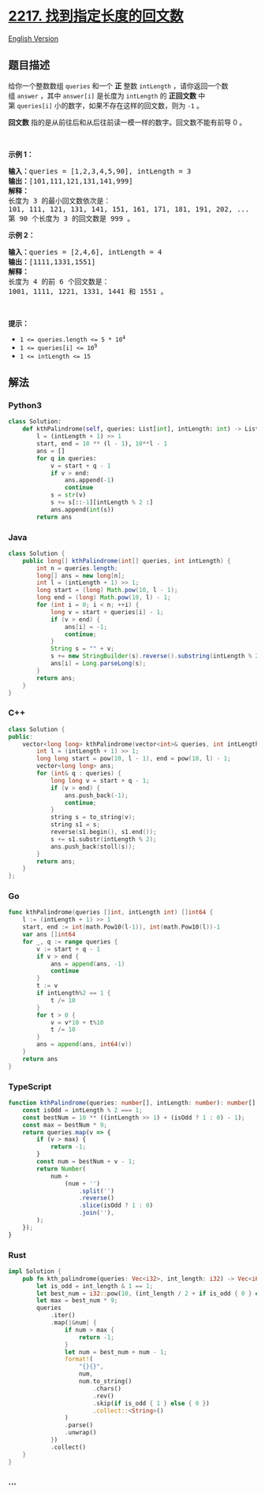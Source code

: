# [2217. 找到指定长度的回文数](https://leetcode.cn/problems/find-palindrome-with-fixed-length)

[English Version](/solution/2200-2299/2217.Find%20Palindrome%20With%20Fixed%20Length/README_EN.md)

## 题目描述

<!-- 这里写题目描述 -->

<p>给你一个整数数组&nbsp;<code>queries</code>&nbsp;和一个 <strong>正</strong>&nbsp;整数&nbsp;<code>intLength</code>&nbsp;，请你返回一个数组&nbsp;<code>answer</code>&nbsp;，其中&nbsp;<code>answer[i]</code> 是长度为&nbsp;<code>intLength</code>&nbsp;的&nbsp;<strong>正回文数</strong> 中第<em>&nbsp;</em><code>queries[i]</code>&nbsp;小的数字，如果不存在这样的回文数，则为 <code>-1</code>&nbsp;。</p>

<p><strong>回文数</strong> 指的是从前往后和从后往前读一模一样的数字。回文数不能有前导 0 。</p>

<p>&nbsp;</p>

<p><strong>示例 1：</strong></p>

<pre>
<b>输入：</b>queries = [1,2,3,4,5,90], intLength = 3
<b>输出：</b>[101,111,121,131,141,999]
<strong>解释：</strong>
长度为 3 的最小回文数依次是：
101, 111, 121, 131, 141, 151, 161, 171, 181, 191, 202, ...
第 90 个长度为 3 的回文数是 999 。
</pre>

<p><strong>示例 2：</strong></p>

<pre>
<b>输入：</b>queries = [2,4,6], intLength = 4
<b>输出：</b>[1111,1331,1551]
<strong>解释：</strong>
长度为 4 的前 6 个回文数是：
1001, 1111, 1221, 1331, 1441 和 1551 。
</pre>

<p>&nbsp;</p>

<p><strong>提示：</strong></p>

<ul>
	<li><code>1 &lt;= queries.length &lt;= 5 * 10<sup>4</sup></code></li>
	<li><code>1 &lt;= queries[i] &lt;= 10<sup>9</sup></code></li>
	<li><code>1 &lt;= intLength&nbsp;&lt;= 15</code></li>
</ul>

## 解法

<!-- 这里可写通用的实现逻辑 -->

<!-- tabs:start -->

### **Python3**

<!-- 这里可写当前语言的特殊实现逻辑 -->

```python
class Solution:
    def kthPalindrome(self, queries: List[int], intLength: int) -> List[int]:
        l = (intLength + 1) >> 1
        start, end = 10 ** (l - 1), 10**l - 1
        ans = []
        for q in queries:
            v = start + q - 1
            if v > end:
                ans.append(-1)
                continue
            s = str(v)
            s += s[::-1][intLength % 2 :]
            ans.append(int(s))
        return ans
```

### **Java**

<!-- 这里可写当前语言的特殊实现逻辑 -->

```java
class Solution {
    public long[] kthPalindrome(int[] queries, int intLength) {
        int n = queries.length;
        long[] ans = new long[n];
        int l = (intLength + 1) >> 1;
        long start = (long) Math.pow(10, l - 1);
        long end = (long) Math.pow(10, l) - 1;
        for (int i = 0; i < n; ++i) {
            long v = start + queries[i] - 1;
            if (v > end) {
                ans[i] = -1;
                continue;
            }
            String s = "" + v;
            s += new StringBuilder(s).reverse().substring(intLength % 2);
            ans[i] = Long.parseLong(s);
        }
        return ans;
    }
}
```

### **C++**

```cpp
class Solution {
public:
    vector<long long> kthPalindrome(vector<int>& queries, int intLength) {
        int l = (intLength + 1) >> 1;
        long long start = pow(10, l - 1), end = pow(10, l) - 1;
        vector<long long> ans;
        for (int& q : queries) {
            long long v = start + q - 1;
            if (v > end) {
                ans.push_back(-1);
                continue;
            }
            string s = to_string(v);
            string s1 = s;
            reverse(s1.begin(), s1.end());
            s += s1.substr(intLength % 2);
            ans.push_back(stoll(s));
        }
        return ans;
    }
};
```

### **Go**

```go
func kthPalindrome(queries []int, intLength int) []int64 {
	l := (intLength + 1) >> 1
	start, end := int(math.Pow10(l-1)), int(math.Pow10(l))-1
	var ans []int64
	for _, q := range queries {
		v := start + q - 1
		if v > end {
			ans = append(ans, -1)
			continue
		}
		t := v
		if intLength%2 == 1 {
			t /= 10
		}
		for t > 0 {
			v = v*10 + t%10
			t /= 10
		}
		ans = append(ans, int64(v))
	}
	return ans
}
```

### **TypeScript**

```ts
function kthPalindrome(queries: number[], intLength: number): number[] {
    const isOdd = intLength % 2 === 1;
    const bestNum = 10 ** ((intLength >> 1) + (isOdd ? 1 : 0) - 1);
    const max = bestNum * 9;
    return queries.map(v => {
        if (v > max) {
            return -1;
        }
        const num = bestNum + v - 1;
        return Number(
            num +
                (num + '')
                    .split('')
                    .reverse()
                    .slice(isOdd ? 1 : 0)
                    .join(''),
        );
    });
}
```

### **Rust**

```rust
impl Solution {
    pub fn kth_palindrome(queries: Vec<i32>, int_length: i32) -> Vec<i64> {
        let is_odd = int_length & 1 == 1;
        let best_num = i32::pow(10, (int_length / 2 + if is_odd { 0 } else { -1 }) as u32);
        let max = best_num * 9;
        queries
            .iter()
            .map(|&num| {
                if num > max {
                    return -1;
                }
                let num = best_num + num - 1;
                format!(
                    "{}{}",
                    num,
                    num.to_string()
                        .chars()
                        .rev()
                        .skip(if is_odd { 1 } else { 0 })
                        .collect::<String>()
                )
                .parse()
                .unwrap()
            })
            .collect()
    }
}
```

### **...**

```

```

<!-- tabs:end -->
